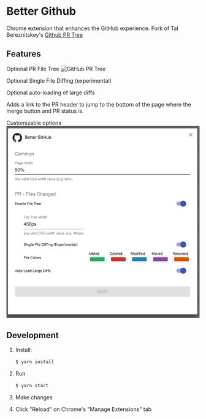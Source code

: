 # Better Github

Chrome extension that enhances the GitHub experience. Fork of Tal Bereznitskey's [Github PR Tree](https://github.com/berzniz/github_pr_tree)

## Features

Optional PR File Tree
![GitHub PR Tree](assets/screenshot.png "GitHub Pull Request")

Optional Single File Diffing (experimental)

Optional auto-loading of large diffs

Adds a link to the PR header to jump to the bottom of the page where the merge button and PR status is.

Customizable options
![Options](assets/screenshot_options.png "Options")

## Development

1. Install:
    ```bash
    $ yarn install
    ```

2. Run
    ```bash
    $ yarn start
    ```

3. Make changes

4. Click "Reload" on Chrome's "Manage Extensions" tab
